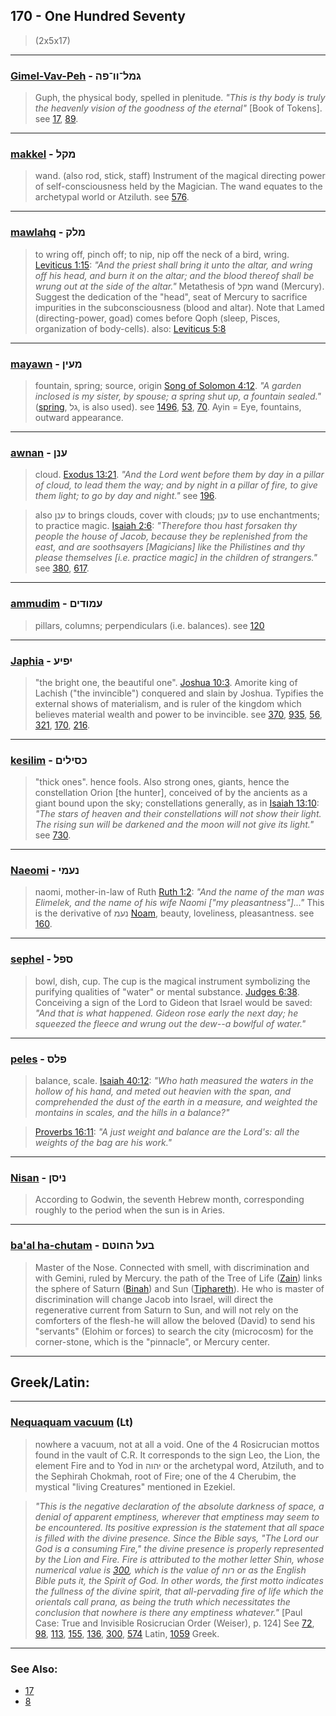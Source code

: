 ## 170 - One Hundred Seventy
> (2x5x17)

---

### [Gimel-Vav-Peh](/keys/GML-VV-PH) - גמל־וו־פה
> Guph, the physical body, spelled in plenitude. *"This is thy body is truly the heavenly vision of the goodness of the eternal"* [Book of Tokens]. see [17](17), [89](89).

---

### [makkel](/keys/MQL) - מקל
> wand. (also rod, stick, staff) Instrument of the magical directing power of self-consciousness held by the Magician. The wand equates to the archetypal world or Atziluth. see [576](576).

---

### [mawlahq](/keys/MLQ) - מלק
> to wring off, pinch off; to nip, nip off the neck of a bird, wring. [Leviticus 1:15](http://biblehub.com/leviticus/1-15.htm): *"And the priest shall bring it unto the altar, and wring off his head, and burn it on the altar; and the blood thereof shall be wrung out at the side of the altar."* Metathesis of מקל wand (Mercury). Suggest the dedication of the "head", seat of Mercury to sacrifice impurities in the subconsciousness (blood and altar). Note that Lamed (directing-power, goad) comes before Qoph (sleep, Pisces, organization of body-cells). also: [Leviticus 5:8](http://biblehub.com/leviticus/5-8.htm)

---

### [mayawn](/keys/MOIN) - מעין
> fountain, spring; source, origin [Song of Solomon 4:12](http://biblehub.com/songs/4-12.htm). *"A garden inclosed is my sister, by spouse; a spring shut up, a fountain sealed."* ([spring](/keys/GL), גל, is also used). see [1496](1496), [53](53), [70](70). Ayin = Eye, fountains, outward appearance.

---

### [awnan](/keys/ONN) - ענן
> cloud. [Exodus 13:21](http://biblehub.com/exodus/13-21.htm). *"And the Lord went before them by day in a pillar of cloud, to lead them the way; and by night in a pillar of fire, to give them light; to go by day and night."* see [196](196).

> also ענן to brings clouds, cover with clouds; ענן to use enchantments; to practice magic. [Isaiah 2:6](http://biblehub.com/isaiah/2-6.htm): *"Therefore thou hast forsaken thy people the house of Jacob, because they be replenished from the east, and are soothsayers [Magicians] like the Philistines and thy please themselves [i.e. practice magic] in the children of strangers."* see [380](380), [617](617).

---

### [ammudim](/keys/OMVDIM) - עמודים
> pillars, columns; perpendiculars (i.e. balances). see [120](120)

---

### [Japhia](/keys/IPIO) - יפיע
> "the bright one, the beautiful one". [Joshua 10:3](http://biblehub.com/joshua/10-3.htm). Amorite king of Lachish ("the invincible") conquered and slain by Joshua. Typifies the external shows of materialism, and is ruler of the kingdom which believes material wealth and power to be invincible. see [370](370), [935](935), [56](56), [321](321), [170](170), [216](216).

---

### [kesilim](/keys/KSILIM) - כסילים
> "thick ones". hence fools. Also strong ones, giants, hence the constellation Orion [the hunter], conceived of by the ancients as a giant bound upon the sky; constellations generally, as in [Isaiah 13:10](http://biblehub.com/isaiah/13-10.htm): *"The stars of heaven and their constellations will not show their light. The rising sun will be darkened and the moon will not give its light."* see [730](730).

---

### [Naeomi](/keys/NOMI) - נעמי
> naomi, mother-in-law of Ruth [Ruth 1:2](http://biblehub.com/ruth/1-2.htm): *"And the name of the man was Elimelek, and the name of his wife Naomi ["my pleasantness"]..."* This is the derivative of נעמ [Noam](/keys/NOM), beauty, loveliness, pleasantness. see [160](160).

---

### [sephel](/keys/SPL) - ספל
> bowl, dish, cup. The cup is the magical instrument symbolizing the purifying qualities of "water" or mental substance. [Judges 6:38](http://biblehub.com/judges/6-38.htm). Conceiving a sign of the Lord to Gideon that Israel would be saved: *"And that is what happened. Gideon rose early the next day; he squeezed the fleece and wrung out the dew--a bowlful of water."*

---

### [peles](/keys/PLS) - פלס
> balance, scale. [Isaiah 40:12](http://biblehub.com/isaiah/40-12.htm): *"Who hath measured the waters in the hollow of his hand, and meted out heavien with the span, and comprehended the dust of the earth in a measure, and weighted the montains in scales, and the hills in a balance?"*

> [Proverbs 16:11](http://biblehub.com//.htm): *"A just weight and balance are the Lord's: all the weights of the bag are his work."*

---

### [Nisan](/keys/NISN) - ניסן
> According to Godwin, the seventh Hebrew month, corresponding roughly to the period when the sun is in Aries.

---

### [ba'al ha-chutam](/keys/BOL.HChVTM) - בעל החוטם
> Master of the Nose. Connected with smell, with discrimination and with Gemini, ruled by Mercury. the path of the Tree of Life ([Zain](/keys/Z)) links the sphere of Saturn ([Binah](/keys/BINH)) and Sun ([Tiphareth](/keys/ThPARTh)). He who is master of discrimination will change Jacob into Israel, will direct the regenerative current from Saturn to Sun, and will not rely on the comforters of the flesh-he will allow the beloved (David) to send his "servants" (Elohim or forces) to search the city (microcosm) for the corner-stone, which is the "pinnacle", or Mercury center.

---

## Greek/Latin:

---

### [Nequaquam vacuum](/latin?word=Nequaquam+vacuum) (Lt)
> nowhere a vacuum, not at all a void. One of the 4 Rosicrucian mottos found in the vault of C.R. It corresponds to the sign Leo, the Lion, the element Fire and to Yod in יהוה or the archetypal word, Atziluth, and to the Sephirah Chokmah, root of Fire; one of the 4 Cherubim, the mystical "living Creatures" mentioned in Ezekiel.

> *"This is the negative declaration of the absolute darkness of space, a denial of apparent emptiness, wherever that emptiness may seem to be encountered. Its positive expression is the statement that all space is filled with the divine presence. Since the Bible says, "The Lord our God is a consuming Fire," the divine presence is properly represented by the Lion and Fire. Fire is attributed to the mother letter Shin, whose numerical value is [300](300), which is the value of רוח or as the English Bible puts it, the Spirit of God. In other words, the first motto indicates the fullness of the divine spirit, that all-pervading fire of life which the orientals call prana, as being the truth which necessitates the conclusion that nowhere is there any emptiness whatever."* [Paul Case: True and Invisible Rosicrucian Order (Weiser), p. 124] See [72](72), [98](98), [113](113), [155](155), [136](136), [300](300), [574](574) Latin, [1059](1059) Greek.

---

### See Also:

- [17](17)
- [8](8)
